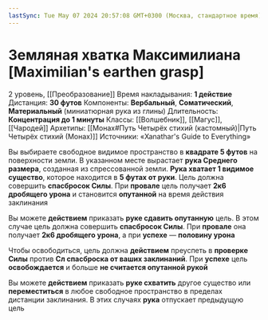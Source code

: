 ```yaml
---
lastSync: Tue May 07 2024 20:57:08 GMT+0300 (Москва, стандартное время)
---
```

# Земляная хватка Максимилиана [Maximilian's earthen grasp]
2 уровень, [[Преобразование]]
Время накладывания: **1 действие**
Дистанция: **30 футов**
Компоненты: **Вербальный**, **Соматический**, **Материальный** (миниатюрная рука из глины)
Длительность: **Концентрация до 1 минуты**
Классы: [[Волшебник]], [[Магус]], [[Чародей]]
Архетипы: [[Монах#Путь Четырёх стихий (кастомный)|Путь Четырёх стихий (Монах)]]
Источники: «Xanathar's Guide to Everything»

Вы выбираете свободное видимое пространство в **квадрате 5 футов** на поверхности земли. В указанном месте вырастает **рука Среднего размера**, созданная из спрессованной земли. **Рука хватает 1 видимое существо**, которое находится в **5 футах от руки**. Цель должна совершить **спасбросок Силы**. При **провале** цель получает **2к6 дробящего урона** и становится **опутанной** на время действия заклинания

Вы можете **действием** приказать **руке сдавить опутанную** цель. В этом случае цель должна совершить **спасбросок Силы**. При **провале** она получает **2к6 дробящего урона**, а при **успехе** — **половину урона**

Чтобы освободиться, цель должна **действием** преуспеть в **проверке Силы** против **Сл спасброска от ваших заклинаний**. При **успехе** цель **освобождается** и больше **не считается опутанной рукой**

Вы можете **действием** приказать **руке схватить** другое существо или **переместиться** в любое свободное пространство в пределах дистанции заклинания. В этих случаях **рука** отпускает предыдущую цель